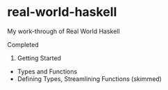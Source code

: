 real-world-haskell
==================

My work-through of Real World Haskell

Completed

1. Getting Started
- Types and Functions
- Defining Types, Streamlining Functions (skimmed)
